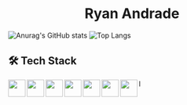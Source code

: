 <h1 align="center">Ryan Andrade</h1>


![Anurag's GitHub stats](https://github-readme-stats.vercel.app/api?username=RyanDeAndrade&show_icons=true&theme=dark&include_all_commits&hide_title=true&card_width=350)
![Top Langs](https://github-readme-stats.vercel.app/api/top-langs/?username=RyanDeAndrade&hide_progress=false&theme=dark&layout=compact&card_width=370)

## 🛠 Tech Stack
<img align="left" width="35px" src="https://cdn.jsdelivr.net/gh/devicons/devicon/icons/html5/html5-original.svg" />
<img align="left" width="35px" src="https://cdn.jsdelivr.net/gh/devicons/devicon/icons/css3/css3-original.svg" />
<img align="left" width="35px" src="https://cdn.jsdelivr.net/gh/devicons/devicon/icons/git/git-original.svg" />
<img align="left" width="35px" src="https://cdn.jsdelivr.net/gh/devicons/devicon/icons/dot-net/dot-net-original.svg" />
<img align="left" width="35px" src="https://cdn.jsdelivr.net/gh/devicons/devicon/icons/csharp/csharp-original.svg" />
<img align="left" width="35px" src="https://img.icons8.com/?size=512&id=laYYF3dV0Iew&format=png" />
<img align="left" width="35px" src="https://cdn.jsdelivr.net/gh/devicons/devicon/icons/python/python-original.svg" />
          
l
